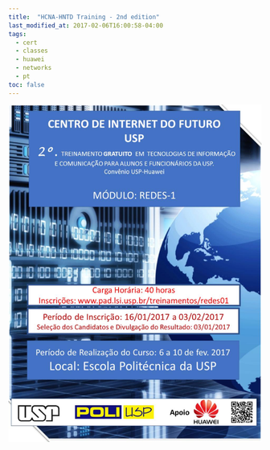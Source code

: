 ```yaml
---
title:  "HCNA-HNTD Training - 2nd edition"
last_modified_at: 2017-02-06T16:00:58-04:00
tags:
  - cert
  - classes
  - huawei
  - networks
  - pt
toc: false
---
```


![](/assets/images/posts/2017-02-06-hntd-02.jpeg)
